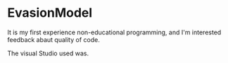 # EvasionModel
It is my first experience non-educational programming, and I'm interested feedback abaut quality of code.

The visual Studio used was.
